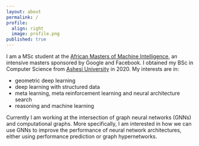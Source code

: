 ```yaml
---
layout: about
permalink: /
profile:
  align: right
  image: profile.png
published: true
---
```


I am a MSc student at the [African Masters of Machine Intelligence](https://aimsammi.org/), an intensive masters sponsored by Google and Facebook. I obtained my BSc in Computer Science from [Ashesi University](https://www.ashesi.edu.gh/) in 2020.
My interests are in:
- geometric deep learning
- deep learning with structured data
- meta learning, meta reinforcement learning and neural architecture search
- reasoning and machine learning

Currently I am working at the intersection of graph neural networks (GNNs) and computational graphs. More specifically, I am interested in how we can use GNNs to improve the performance of neural network architectures, either using performance prediction or graph hypernetworks.
